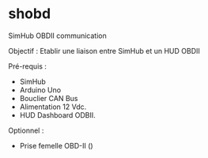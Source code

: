 # shobd
SimHub OBDII communication

Objectif :
Etablir une liaison entre SimHub et un HUD OBDII

Pré-requis :

- SimHub
- Arduino Uno
- Bouclier CAN Bus
- Alimentation 12 Vdc.
- HUD Dashboard ODBII.
   
Optionnel :

- Prise femelle OBD-II ()
